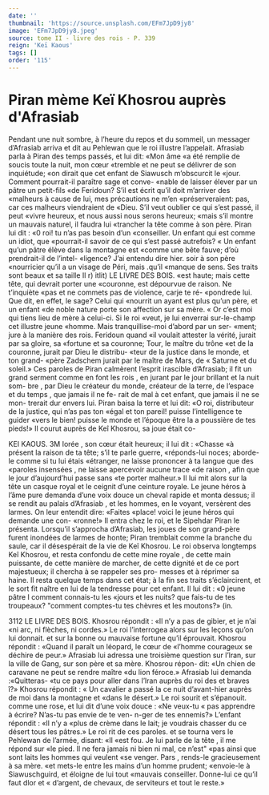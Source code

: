```yaml
---
date: ''
thumbnail: 'https://source.unsplash.com/EFm7JpD9jy8'
image: 'EFm7JpD9jy8.jpeg'
source: tome II - livre des rois - P. 339
reign: 'Keï Kaous'
tags: []
order: '115'
---
```


# Piran mème Keï Khosrou auprès d'Afrasiab

Pendant une nuit sombre, à l’heure du repos et du sommeil, un messager d’Afrasiab arriva et dit au Pehlewan que le roi illustre l’appelait. Afrasiab parla à Piran des temps passés, et lui dit: «Mon âme
«a été remplie de soucis toute la nuit, mon cœur «tremble et ne peut se délivrer de son inquiétude;
«on dirait que cet enfant de Siawusch m’obscurcit le «jour. Comment pourrait-il paraître sage et conve- «nable de laisser élever par un pâtre un petit-fils
«de Feridoun? S’il est écrit qu’il doit m’arriver des
«malheurs à cause de lui, mes précautions ne m’en «préserveraient: pas, car ces malheurs viendraient de «Dieu. S’il veut oublier ce qui s’est passé, il peut
«vivre heureux, et nous aussi nous serons heureux;
«mais s’il montre un mauvais naturel, il faudra lui «trancher la tête comme à son père.
Piran lui dit : «0 roi! tu n’as pas besoin d’un «conseiller. Un enfant qui est comme un idiot, que «pourrait-il savoir de ce qui s’est passé autrefois?
« Un enfant qu’un pâtre élève dans la montagne est
«comme une bête fauve; d’où prendrait-il de l’intel- «ligence? J’ai entendu dire hier. soir à son père «nourricier qu’il a un visage de Péri, mais .qu’il «manque de sens. Ses traits sont beaux et sa taille
Il r)
itlit) LE LIVRE DES BOIS.
«est haute; mais cette tête, qui devrait porter une «couronne, est dépourvue de raison. Ne t’inquiète
«pas et ne commets pas de violence, carje te ré- «pondrede lui. Que dit, en effet, le sage? Celui qui «nourrit un ayant est plus qu’un père, et un enfant
«de noble nature porte son affection sur sa mère. « Or c’est moi qui tiens lieu de mère à celui-ci. Si le roi
«veut, je lui enverrai sur-le-champ cet illustre jeune «homme. Mais tranquillise-moi d’abord par un ser- «ment; jure à la manière des rois. Feridoun quand «il voulait attester la vérité, jurait par sa gloire, sa «fortune et sa couronne; Tour, le maître du trône
«et de la couronne, jurait par Dieu le distribu- «teur de la justice dans le monde, et ton grand- «père Zadschem jurait par le maître de Mars, de
« Saturne et du soleil.»
Ces paroles de Piran calmèrent l’esprit irascible d’Afrasiab; il fit un grand serment comme en font
les rois , en jurant par le jour brillant et la nuit som- bre , par Dieu le créateur du monde, créateur de la terre, de l’espace et du temps , que jamais il ne fe- rait de mal à cet enfant, que jamais il ne se mon- trerait dur envers lui. Piran baisa la terre et lui dit: «O roi, distributeur de la justice, qui n’as pas ton
«égal et ton pareil! puisse l’intelligence te guider
«vers le bien! puisse le monde et l’époque être la
a poussière de tes pieds!»
Il courut auprès de Keî Khosrou, sa joue était co-

KEI KAOUS. 3M Iorée , son cœur était heureux; il lui dit : «Chasse
«à présent la raison de ta tête; s’il te parle guerre, «réponds-lui noces; aborde-le comme si tu lui étais «étranger, ne laisse prononcer à ta langue que des «paroles insensées , ne laisse apercevoir aucune trace «de raison , afin que le jour d’aujourd’hui passe sans
«te porter malheur.» Il lui mit alors sur la tête un casque royal et le ceignit d’une ceinture royale.
Le jeune héros à l’âme pure demanda d’une voix
douce un cheval rapide et monta dessus; il se rendit au palais d’Afrasiab , et les hommes, en le voyant, versèrent des larmes. On leur entendit dire: «Faites «place! voici le jeune héros qui demande une con- «ronne!» Il entra chez le roi, et le Sipehdar Piran
le présenta. Lorsqu’il s’approcha d’Afrasiab, les joues
de son grand-père furent inondées de larmes de honte; Piran tremblait comme la branche du saule, car il désespérait de la vie de Keî Khosrou. Le roi observa longtemps Keî Khosrou, et resta confondu de cette mine royale , de cette main puissante, de cette manière de marcher, de cette dignité et de ce
port majestueux; il chercha à se rappeler ses pro- messes et à réprimer sa haine. Il resta quelque temps dans cet état; à la fin ses traits s’éclaircirent, et le
sort fit naître en lui de la tendresse pour cet enfant. Il lui dit : «0 jeune pâtre I comment connais-tu les «jours et les nuits? que fais-tu de tes troupeaux? "comment comptes-tu tes chèvres et les moutons?»
(in.

3112 LE LIVRE DES BOlS. Khosrou répondit : «Il n’y a pas de gibier, et je n’ai
«ni arc, ni flèches, ni cordes.» Le roi l’interrogea alors sur les leçons qu’on lui donnait. et sur la bonne ou mauvaise fortune qu’il éprouvait. Khosrou répondit : «Quand il paraît un léopard, le cœur de «l’homme courageux se déchire de peur.» Afrasiab
lui adressa une troisième question sur l’lran, sur la ville de Gang, sur son père et sa mère. Khosrou répon- dit: «Un chien de caravane ne peut se rendre maître «du lion féroce.» Afrasiab lui demanda :«Quitteras- «tu ce pays pour aller dans l’lran auprès du roi des
et braves î?» Khosrou répondit : « Un cavalier a passé la
ce nuit d’avant-hier auprès de moi dans la montagne et «dans le désert.» Le roi sourit et s’épanouit. comme
une rose, et lui dit d’une voix douce : «Ne veux-tu
« pas apprendre à écrire? N’as-tu pas envie de te ven-
n-ger de tes ennemis?» L’enfant répondit : «Il n’y a
«plus de crème dans le lait; je voudrais chasser du ce désert tous les pâtres.» Le roi rit de ces paroles. et
se tourna vers le Pehlewan de l’armée, disant: «Il
«est fou. Je lui parle de la tête , il me répond sur
«le pied. Il ne fera jamais ni bien ni mal, ce n’est" «pas ainsi que sont laits les hommes qui veulent «se venger. Pars , rends-le gracieusement à sa mère.
«et mets-le entre les mains d’un homme prudent; «envoie-le à Siawuschguird, et éloigne de lui tout «mauvais conseiller. Donne-lui ce qu’il faut dlor et « d’argent, de chevaux, de serviteurs et tout le reste.»
